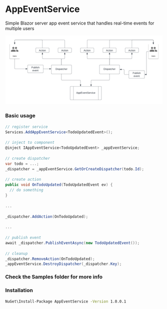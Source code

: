 # AppEventService
Simple Blazor server app event service that handles real-time events for multiple users

![design](https://github.com/vincentnacar02/AppEventService/blob/master/design.png?raw=true)

### Basic usage

```csharp
// register service
Services.AddAppEventService<TodoUpdatedEvent>();

// inject to component
@inject IAppEventService<TodoUpdatedEvent> _appEventService;

// create dispatcher
var todo = ...;
_dispatcher = _appEventService.GetOrCreateDispatcher(todo.Id);

// create action
public void OnTodoUpdated(TodoUpdatedEvent ev) {
  // do something
}

...

_dispatcher.AddAction(OnTodoUpdated);

...

// publish event
await _dispatcher.PublishEventAsync(new TodoUpdatedEvent());

// cleanup
_dispatcher.RemoveAction(OnTodoUpdated);
_appEventService.DestroyDispatcher(_dispatcher.Key);
```
### Check the Samples folder for more info

### Installation
```cmd
NuGet\Install-Package AppEventService -Version 1.0.0.1
```

